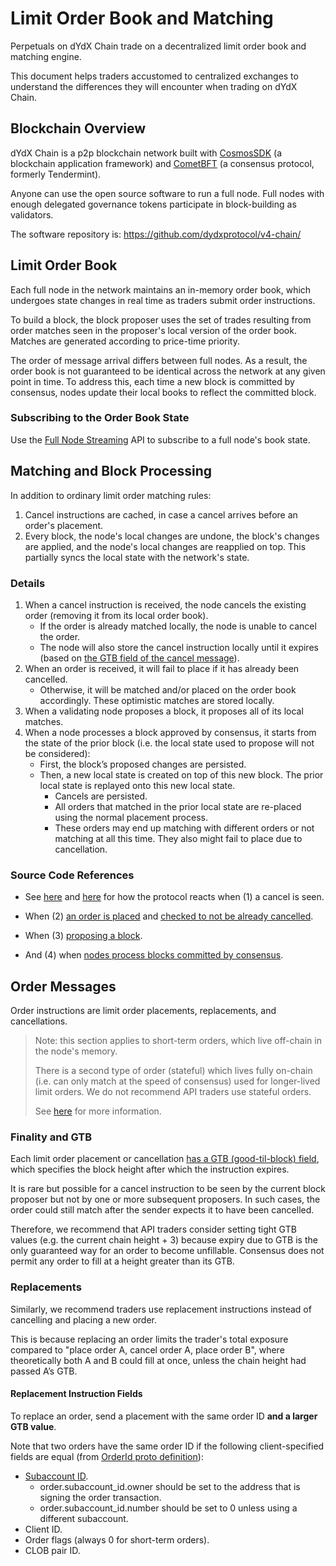 # Limit Order Book and Matching

Perpetuals on dYdX Chain trade on a decentralized limit order book and matching engine.

This document helps traders accustomed to centralized exchanges to understand the differences they will encounter when trading on dYdX Chain.

## Blockchain Overview
<!-- TODO: Move this to a general explainer section and link to it -->
dYdX Chain is a p2p blockchain network built with [CosmosSDK](https://github.com/cosmos/cosmos-sdk) (a blockchain application framework) and [CometBFT](https://github.com/cometbft/cometbft) (a consensus protocol, formerly Tendermint). 

Anyone can use the open source software to run a full node. Full nodes with enough delegated governance tokens participate in block-building as validators. 

The software repository is: https://github.com/dydxprotocol/v4-chain/

## Limit Order Book
Each full node in the network maintains an in-memory order book, which undergoes state changes in real time as traders submit order instructions.

To build a block, the block proposer uses the set of trades resulting from order matches seen in the proposer's local version of the order book. Matches are generated according to price-time priority.

The order of message arrival differs between full nodes. As a result, the order book is not guaranteed to be identical across the network at any given point in time. To address this, each time a new block is committed by consensus, nodes update their local books to reflect the committed block.

### Subscribing to the Order Book State

Use the [Full Node Streaming](./api_integration-full-node-streaming.md) API to subscribe to a full node's book state.

## Matching and Block Processing

In addition to ordinary limit order matching rules:
1. Cancel instructions are cached, in case a cancel arrives before an order's placement.
2. Every block, the node's local changes are undone, the block's changes are applied, and the node's local changes are reapplied on top. This partially syncs the local state with the network's state.

### Details 

1. When a cancel instruction is received, the node cancels the existing order (removing it from its local order book).
    - If the order is already matched locally, the node is unable to cancel the order.
    - The node will also store the cancel instruction locally until it expires (based on [the GTB field of the cancel message](https://github.com/dydxprotocol/v4-chain/blob/4780b4cba2cab75e0af5675c3e87e551162ecf33/proto/dydxprotocol/clob/tx.proto#L90)).
2. When an order is received, it will fail to place if it has already been cancelled.
    - Otherwise, it will be matched and/or placed on the order book accordingly. These optimistic matches are stored locally.
3. When a validating node proposes a block, it proposes all of its local matches.
4. When a node processes a block approved by consensus, it starts from the state of the prior block (i.e. the local state used to propose will not be considered):
    - First, the block’s proposed changes are persisted.
    - Then, a new local state is created on top of this new block. The prior local state is replayed onto this new local state.
        - Cancels are persisted.
        - All orders that matched in the prior local state are re-placed using the normal placement process.
        - These orders may end up matching with different orders or not matching at all this time. They also might fail to place due to cancellation.

### Source Code References

- See [here](https://github.com/dydxprotocol/v4-chain/blob/dc6e0a004fd81e3139a24f88b10605ab5ce16cfd/protocol/x/clob/ante/clob.go#L90) and [here](https://github.com/dydxprotocol/v4-chain/blob/2d5dfa55357abd5ead46f8baa03ed76d420849cc/protocol/x/clob/memclob/memclob.go#L103) for how the protocol reacts when (1) a cancel is seen.

- When (2) [an order is placed](https://github.com/dydxprotocol/v4-chain/blob/dc6e0a004fd81e3139a24f88b10605ab5ce16cfd/protocol/x/clob/ante/clob.go#L132) and [checked to not be already cancelled](https://github.com/dydxprotocol/v4-chain/blob/749dff9cbca56eb2a6ab3a19feeb338de8db80e6/protocol/x/clob/keeper/orders.go#L780).

- When (3) [proposing a block](https://github.com/dydxprotocol/v4-chain/blob/189b11217490aa5a87a4108dde0f679b0190511b/protocol/app/prepare/prepare_proposal.go#L157).

- And (4) when [nodes process blocks committed by consensus](https://github.com/dydxprotocol/v4-chain/blob/4780b4cba2cab75e0af5675c3e87e551162ecf33/protocol/x/clob/abci.go#L152).

## Order Messages

Order instructions are limit order placements, replacements, and cancellations.

> Note: this section applies to short-term orders, which live off-chain in the node's memory.
> 
> There is a second type of order (stateful) which lives fully on-chain (i.e. can only match at the speed of consensus) used for longer-lived limit orders. We do not recommend API traders use stateful orders. 
> 
> See [here](./api_integration-trading/short_term_vs_stateful) for more information.

### Finality and GTB
Each limit order placement or cancellation [has a GTB (good-til-block) field](https://github.com/dydxprotocol/v4-chain/blob/dc6e0a004fd81e3139a24f88b10605ab5ce16cfd/proto/dydxprotocol/clob/order.proto#L114-L146), which specifies the block height after which the instruction expires.

It is rare but possible for a cancel instruction to be seen by the current block proposer but not by one or more subsequent proposers. In such cases, the order could still match after the sender expects it to have been cancelled.

Therefore, we recommend that API traders consider setting tight GTB values (e.g. the current chain height + 3) because expiry due to GTB is the only guaranteed way for an order to become unfillable. Consensus does not permit any order to fill at a height greater than its GTB.

### Replacements

Similarly, we recommend traders use replacement instructions instead of cancelling and placing a new order.

This is because replacing an order limits the trader's total exposure compared to "place order A, cancel order A, place order B", where theoretically both A and B could fill at once, unless the chain height had passed A’s GTB.

#### Replacement Instruction Fields

To replace an order, send a placement with the same order ID **and a larger GTB value**.

Note that two orders have the same order ID if the following client-specified fields are equal (from [OrderId proto definition](https://github.com/dydxprotocol/v4-chain/blob/dcd2d9c2f6170bd19218d92cf6f2f88216b2ffe1/proto/dydxprotocol/clob/order.proto#L9-L41)):
- [Subaccount ID](https://github.com/dydxprotocol/v4-chain/blob/dcd2d9c2f6170bd19218d92cf6f2f88216b2ffe1/proto/dydxprotocol/subaccounts/subaccount.proto#L10-L17).
   - order.subaccount_id.owner should be set to the address that is signing the order transaction.
   - order.subaccount_id.number should be set to 0 unless using a different subaccount.
- Client ID.
- Order flags (always 0 for short-term orders).
- CLOB pair ID.
